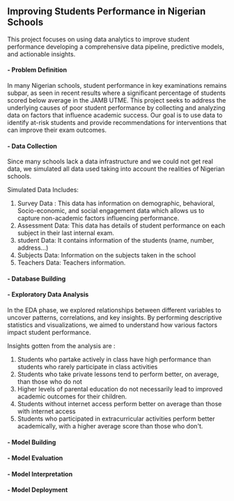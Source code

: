 ## Improving Students Performance in Nigerian Schools
This project focuses on using data analytics to improve student performance developing a comprehensive data pipeline, predictive models, and actionable insights.

#### - Problem Definition
 
In many Nigerian schools, student performance in key examinations remains subpar, as seen in recent results where a significant percentage of students scored below average in the JAMB UTME. This project seeks to address the underlying causes of poor student performance by collecting and analyzing data on factors that influence academic success. Our goal is to use data to identify at-risk students and provide recommendations for interventions that can improve their exam outcomes.

#### - Data Collection

Since many schools lack a data infrastructure and we could not get real data, we simulated all data used taking into account the realities of Nigerian schools.

Simulated Data Includes: 

1. Survey Data : This data has information on demographic, behavioral, Socio-economic, and social engagement data which allows us to capture non-academic factors influencing performance.
2. Assessment Data:  This data has details of student performance on each subject in their last internal exam.
3. student Data: It contains information of the students (name, number, address...)
4. Subjects Data: Information on the subjects taken in the school
5. Teachers Data: Teachers information.

#### - Database Building




#### - Exploratory Data Analysis 

In the EDA phase, we explored relationships between different variables to uncover patterns, correlations, and key insights. By performing descriptive statistics and visualizations, we aimed to understand how various factors impact student performance.

Insights gotten from the analysis are : 
1. Students who partake actively in class have high performance than students who rarely participate in class activities
2. Students who take private lessons tend to perform better, on average, than those who do not
3. Higher levels of parental education do not necessarily lead to improved academic outcomes for their children.
4. Students without internet access perform better on average than those with internet access
5. Students who participated in extracurricular activities perform better academically, with a higher average score than those who don't.


#### - Model Building 
#### - Model Evaluation

#### - Model Interpretation 

#### - Model Deployment 

